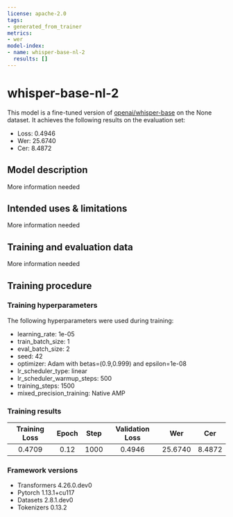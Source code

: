 ```yaml
---
license: apache-2.0
tags:
- generated_from_trainer
metrics:
- wer
model-index:
- name: whisper-base-nl-2
  results: []
---
```


<!-- This model card has been generated automatically according to the information the Trainer had access to. You
should probably proofread and complete it, then remove this comment. -->

# whisper-base-nl-2

This model is a fine-tuned version of [openai/whisper-base](https://huggingface.co/openai/whisper-base) on the None dataset.
It achieves the following results on the evaluation set:
- Loss: 0.4946
- Wer: 25.6740
- Cer: 8.4872

## Model description

More information needed

## Intended uses & limitations

More information needed

## Training and evaluation data

More information needed

## Training procedure

### Training hyperparameters

The following hyperparameters were used during training:
- learning_rate: 1e-05
- train_batch_size: 1
- eval_batch_size: 2
- seed: 42
- optimizer: Adam with betas=(0.9,0.999) and epsilon=1e-08
- lr_scheduler_type: linear
- lr_scheduler_warmup_steps: 500
- training_steps: 1500
- mixed_precision_training: Native AMP

### Training results

| Training Loss | Epoch | Step | Validation Loss | Wer     | Cer    |
|:-------------:|:-----:|:----:|:---------------:|:-------:|:------:|
| 0.4709        | 0.12  | 1000 | 0.4946          | 25.6740 | 8.4872 |


### Framework versions

- Transformers 4.26.0.dev0
- Pytorch 1.13.1+cu117
- Datasets 2.8.1.dev0
- Tokenizers 0.13.2
